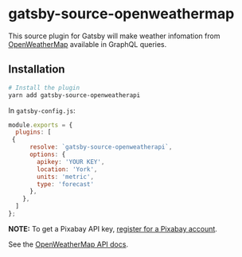 # gatsby-source-openweathermap

This source plugin for Gatsby will make weather infomation from [OpenWeatherMap](https://openweathermap.org) available in GraphQL queries.

## Installation

```sh
# Install the plugin
yarn add gatsby-source-openweatherapi
```

In `gatsby-config.js`:

```js
module.exports = {
  plugins: [
 {
      resolve: `gatsby-source-openweatherapi`,
      options: {
        apikey: 'YOUR KEY',
        location: 'York',
        units: 'metric',
        type: 'forecast'
      },
    },
  ]
};
```

**NOTE:** To get a Pixabay API key, [register for a Pixabay account](https://home.openweathermap.org/users/sign_up).

See the [OpenWeatherMap API docs](https://openweathermap.org/api).
